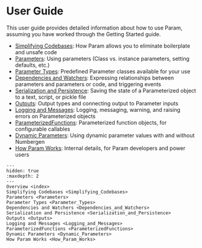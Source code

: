 # User Guide

This user guide provides detailed information about how to use Param, assuming you have worked through the Getting Started guide.

- [Simplifying Codebases](./Simplifying_Codebases): How Param allows you to eliminate boilerplate and unsafe code 
- [Parameters](./Parameters): Using parameters (Class vs. instance parameters, setting defaults, etc.)
- [Parameter Types](./Parameter_Types): Predefined Parameter classes available for your use
- [Dependencies and Watchers](./Dependencies_and_Watchers): Expressing relationships between parameters and parameters or code, and triggering events
- [Serialization and Persistence](./Serialization_and_Persistence): Saving the state of a Parameterized object to a text, script, or pickle file
- [Outputs](./Outputs): Output types and connecting output to Parameter inputs
- [Logging and Messages](./Logging_and_Messages): Logging, messaging, warning, and raising errors on Parameterized objects
- [ParameterizedFunctions](./ParameterizedFunctions): Parameterized function objects, for configurable callables
- [Dynamic Parameters](./Dynamic_Parameters): Using dynamic parameter values with and without Numbergen
- [How Param Works](./How_Param_Works): Internal details, for Param developers and power users

```{toctree}
---
hidden: true
:maxdepth: 2
---
Overview <index>
Simplifying Codebases <Simplifying_Codebases>
Parameters <Parameters>
Parameter Types <Parameter_Types>
Dependencies and Watchers <Dependencies_and_Watchers>
Serialization and Persistence <Serialization_and_Persistence>
Outputs <Outputs>
Logging and Messages <Logging_and_Messages>
ParameterizedFunctions <ParameterizedFunctions>
Dynamic Parameters <Dynamic_Parameters>
How Param Works <How_Param_Works>
```
